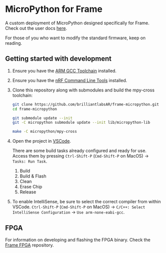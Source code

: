 # MicroPython for Frame

A custom deployment of MicroPython designed specifically for Frame. Check out the user docs [here](https://docs.brilliant.xyz).

For those of you who want to modify the standard firmware, keep on reading.

## Getting started with development

1. Ensure you have the [ARM GCC Toolchain](https://developer.arm.com/downloads/-/gnu-rm) installed.

1. Ensure you have the [nRF Command Line Tools](https://www.nordicsemi.com/Products/Development-tools/nrf-command-line-tools) installed.

1. Clone this repository along with submodules and build the mpy-cross toolchain:

    ```sh
    git clone https://github.com/brilliantlabsAR/frame-micropython.git
    cd frame-micropython

    git submodule update --init
    git -C micropython submodule update --init lib/micropython-lib

    make -C micropython/mpy-cross
    ```

1. Open the project in [VSCode](https://code.visualstudio.com).

    There are some build tasks already configured and ready for use. Access them by pressing `Ctrl-Shift-P` (`Cmd-Shift-P` on MacOS) → `Tasks: Run Task`.

    1. Build
    1. Build & Flash
    1. Clean
    1. Erase Chip
    1. Release

1. To enable IntelliSense, be sure to select the correct compiler from within VSCode. `Ctrl-Shift-P` (`Cmd-Shift-P` on MacOS) → `C/C++: Select IntelliSense Configuration` → `Use arm-none-eabi-gcc`.

## FPGA

For information on developing and flashing the FPGA binary. Check the [Frame FPGA](https://github.com/brilliantlabsAR/frame-fpga) repository.